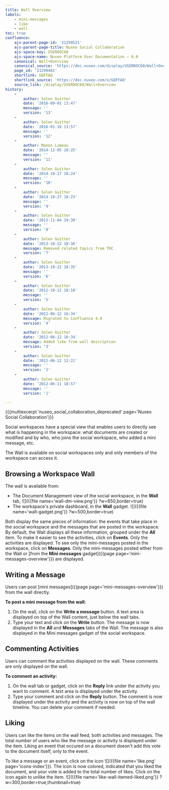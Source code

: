 ```yaml
---
title: Wall Overview
labels:
    - mini-messages
    - like
    - wall
toc: true
confluence:
    ajs-parent-page-id: '21299521'
    ajs-parent-page-title: Nuxeo Social Collaboration
    ajs-space-key: USERDOC60
    ajs-space-name: Nuxeo Platform User Documentation — 6.0
    canonical: Wall+Overview
    canonical_source: 'https://doc.nuxeo.com/display/USERDOC60/Wall+Overview'
    page_id: '21299481'
    shortlink: GQFFAQ
    shortlink_source: 'https://doc.nuxeo.com/x/GQFFAQ'
    source_link: /display/USERDOC60/Wall+Overview
history:
    - 
        author: Solen Guitter
        date: '2016-09-01 13:47'
        message: ''
        version: '13'
    - 
        author: Solen Guitter
        date: '2016-01-18 13:57'
        message: ''
        version: '12'
    - 
        author: Manon Lumeau
        date: '2014-12-05 18:25'
        message: ''
        version: '11'
    - 
        author: Solen Guitter
        date: '2014-10-27 18:24'
        message: ''
        version: '10'
    - 
        author: Solen Guitter
        date: '2014-10-27 18:23'
        message: ''
        version: '9'
    - 
        author: Solen Guitter
        date: '2013-11-04 19:39'
        message: ''
        version: '8'
    - 
        author: Solen Guitter
        date: '2013-10-22 18:36'
        message: Removed related topics from TOC
        version: '7'
    - 
        author: Solen Guitter
        date: '2013-10-22 18:35'
        message: ''
        version: '6'
    - 
        author: Solen Guitter
        date: '2012-10-12 18:18'
        message: ''
        version: '5'
    - 
        author: Solen Guitter
        date: '2012-06-12 16:34'
        message: Migrated to Confluence 4.0
        version: '4'
    - 
        author: Solen Guitter
        date: '2012-06-12 16:34'
        message: Added like from wall description
        version: '3'
    - 
        author: Solen Guitter
        date: '2012-06-12 12:21'
        message: ''
        version: '2'
    - 
        author: Solen Guitter
        date: '2012-06-11 18:57'
        message: ''
        version: '1'

---
```

{{{multiexcerpt 'nuxeo_social_collaboration_deprecated' page='Nuxeo Social Collaboration'}}}

Social workspaces have a special view that enables users to directly see what is happening in the workspace: what documents are created or modified and by who, who joins the social workspace, who added a mini message, etc.

The Wall is available on social workspaces only and only members of the workspace can access it.

## Browsing a Workspace Wall

The wall is available from:

*   The Document Management view of the social workspace, in the **Wall** tab,
    ![]({{file name='wall-dm-view.png'}} ?w=650,border=true)
*   The workspace's private dashboard, in the **Wall** gadget.
    ![]({{file name='wall-gadget.png'}} ?w=500,border=true)

Both display the same pieces of information: the events that take place in the social workspace and the messages that are posted in the workspace. By default, the Wall displays all these information, grouped under the **All** item.
To make it easier to see the activities, click on **Events**. Only the activities are displayed.
To see only the mini-messages posted in the workspace, click on **Messages**. Only the mini-messages posted either from the Wall or [from the **Mini messages** gadget]({{page page='mini-messages-overview'}}) are displayed.

## Writing a Message

Users can post [mini messages]({{page page='mini-messages-overview'}}) from the wall directly.

**To post a mini message from the wall:**

1.  On the wall, click on the **Write a message** button.
    A text area is displayed on top of the Wall content, just below the wall tabs.
2.  Type your text and click on the **Write** button.
    The message is now displayed in the **All** and **Messages** tabs of the Wall.
    The message is also displayed in the Mini messages gadget of the social workspace.

## Commenting Activities

Users can comment the activities displayed on the wall. These comments are only displayed on the wall.

**To comment an activity:**

1.  On the wall tab or gadget, click on the **Reply** link under the activity you want to comment.
    A text area is displayed under the activity.
2.  Type your comment and click on the **Reply** button.
    The comment is now displayed under the activity and the activity is now on top of the wall timeline.
    You can delete your comment if needed.

## Liking

Users can like the items on the wall feed, both activities and messages. The total number of users who like the message or activity is displayed under the item. Liking an event that occured on a document doesn't add this vote to the document itself, only to the event.

To like a message or an event, click on the icon ![]({{file name='like.png' page='icons-index'}}). The icon is now colored, indicated that you liked the document, and your vote is added to the total number of likes. Click on the icon again to unlike the item.
![]({{file name='like-wall-itemed-liked.png'}} ?w=300,border=true,thumbnail=true)

&nbsp;
